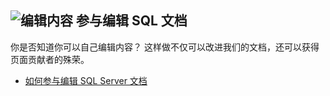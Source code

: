 ## <a name="edit-content-contribute-to-sql-documentation"></a>![编辑内容](../media/edit-topic-pencil.png) 参与编辑 SQL 文档
你是否知道你可以自己编辑内容？ 这样做不仅可以改进我们的文档，还可以获得页面贡献者的殊荣。
- [如何参与编辑 SQL Server 文档](https://docs.microsoft.com/sql/sql-server/sql-server-docs-contribute)
